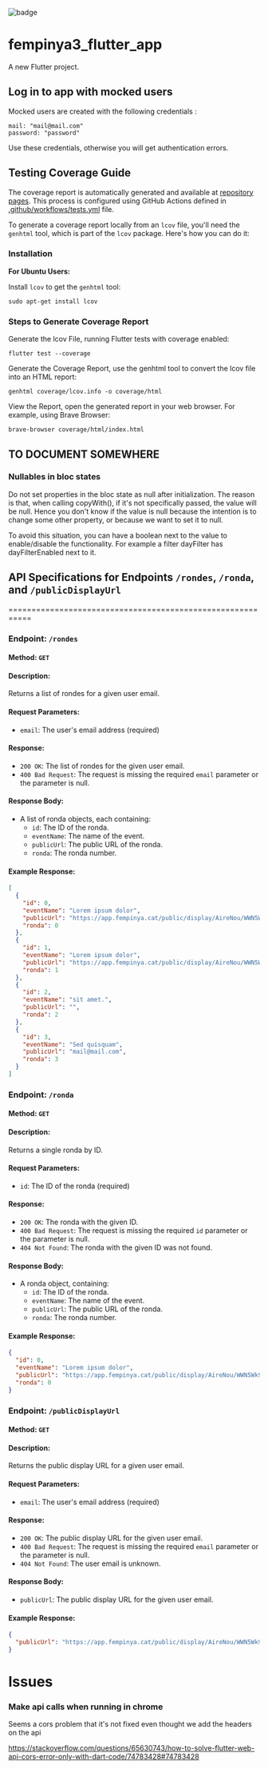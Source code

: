 
![badge](https://gist.githubusercontent.com/FemPinya/117df38e6f56715a9ef8d16012d190fe/raw/fp_mobile_coverage.svg)

# fempinya3_flutter_app

A new Flutter project.

## Log in to app with mocked users

Mocked users are created with the following credentials :

    mail: "mail@mail.com"
    password: "password"

Use these credentials, otherwise you will get authentication errors.


## Testing Coverage Guide

The coverage report is automatically generated and available at [repository pages](https://github.com/AssociacioFemPinya/mobile/coverage/index.html). This process is configured using GitHub Actions defined in [.github/workflows/tests.yml](.github/workflows/tests.yml) file.

To generate a coverage report locally from an `lcov` file, you'll need the `genhtml` tool, which is part of the `lcov` package. Here's how you can do it:

### Installation

**For Ubuntu Users:**

Install `lcov` to get the `genhtml` tool:

    sudo apt-get install lcov

### Steps to Generate Coverage Report

Generate the lcov File, running Flutter tests with coverage enabled:

    flutter test --coverage

Generate the Coverage Report, use the genhtml tool to convert the lcov file into an HTML report:

    genhtml coverage/lcov.info -o coverage/html

View the Report, open the generated report in your web browser. For example, using Brave Browser:

    brave-browser coverage/html/index.html

## TO DOCUMENT SOMEWHERE

### Nullables in bloc states
Do not set properties in the bloc state as null after initialization. The reason is that, when calling copyWith(), if it's not specifically passed, the value will be null. Hence you don't know if the value is null because the intention is to change some other property, or because we want to set it to null.

To avoid this situation, you can have a boolean next to the value to enable/disable the functionality. For example a filter dayFilter has dayFilterEnabled next to it.

## API Specifications for Endpoints `/rondes`, `/ronda`, and `/publicDisplayUrl`
===========================================================

### Endpoint: `/rondes`

#### Method: `GET`

#### Description:
Returns a list of rondes for a given user email.

#### Request Parameters:

* `email`: The user's email address (required)

#### Response:

* `200 OK`: The list of rondes for the given user email.
* `400 Bad Request`: The request is missing the required `email` parameter or the parameter is null.

#### Response Body:

* A list of ronda objects, each containing:
	+ `id`: The ID of the ronda.
	+ `eventName`: The name of the event.
	+ `publicUrl`: The public URL of the ronda.
	+ `ronda`: The ronda number.

#### Example Response:
```json
[
  {
    "id": 0,
    "eventName": "Lorem ipsum dolor",
    "publicUrl": "https://app.fempinya.cat/public/display/AireNou/WWN5Wk9aTnl4Q3FHUTE5bklsTkdCOFEvQ1BLWVB4M1BveVpRYlNJbkE1bDZ2SVBNTUlIbzI3S1RXUGRlVlBsUQ==",
    "ronda": 0
  },
  {
    "id": 1,
    "eventName": "Lorem ipsum dolor",
    "publicUrl": "https://app.fempinya.cat/public/display/AireNou/WWN5Wk9aTnl4Q3FHUTE5bklsTkdCOFEvQ1BLWVB4M1BveVpRYlNJbkE1bDZ2SVBNTUlIbzI3S1RXUGRlVlBsUQ==",
    "ronda": 1
  },
  {
    "id": 2,
    "eventName": "sit amet.",
    "publicUrl": "",
    "ronda": 2
  },
  {
    "id": 3,
    "eventName": "Sed quisquam",
    "publicUrl": "mail@mail.com",
    "ronda": 3
  }
]
```

### Endpoint: `/ronda`

#### Method: `GET`

#### Description:
Returns a single ronda by ID.

#### Request Parameters:

* `id`: The ID of the ronda (required)

#### Response:

* `200 OK`: The ronda with the given ID.
* `400 Bad Request`: The request is missing the required `id` parameter or the parameter is null.
* `404 Not Found`: The ronda with the given ID was not found.

#### Response Body:

* A ronda object, containing:
	+ `id`: The ID of the ronda.
	+ `eventName`: The name of the event.
	+ `publicUrl`: The public URL of the ronda.
	+ `ronda`: The ronda number.

#### Example Response:
```json
{
  "id": 0,
  "eventName": "Lorem ipsum dolor",
  "publicUrl": "https://app.fempinya.cat/public/display/AireNou/WWN5Wk9aTnl4Q3FHUTE5bklsTkdCOFEvQ1BLWVB4M1BveVpRYlNJbkE1bDZ2SVBNTUlIbzI3S1RXUGRlVlBsUQ==",
  "ronda": 0
}
```

### Endpoint: `/publicDisplayUrl`

#### Method: `GET`

#### Description:
Returns the public display URL for a given user email.

#### Request Parameters:

* `email`: The user's email address (required)

#### Response:

* `200 OK`: The public display URL for the given user email.
* `400 Bad Request`: The request is missing the required `email` parameter or the parameter is null.
* `404 Not Found`: The user email is unknown.

#### Response Body:

* `publicUrl`: The public display URL for the given user email.

#### Example Response:
```json
{
  "publicUrl": "https://app.fempinya.cat/public/display/AireNou/WWN5Wk9aTnl4Q3FHUTE5bklsTkdCOFEvQ1BLWVB4M1BveVpRYlNJbkE1bDZ2SVBNTUlIbzI3S1RXUGRlVlBsUQ=="
}
```

# Issues

### Make api calls when running in chrome
Seems a cors problem that it's not fixed even thought we add the headers on the api

https://stackoverflow.com/questions/65630743/how-to-solve-flutter-web-api-cors-error-only-with-dart-code/74783428#74783428